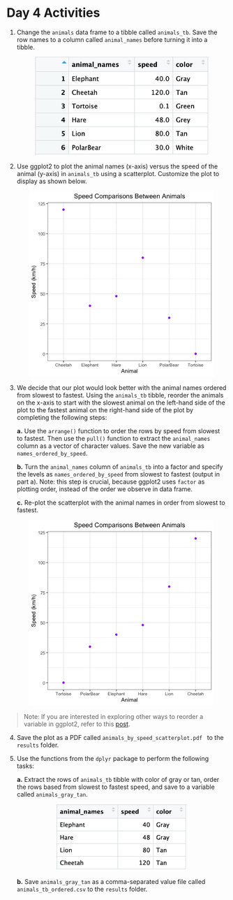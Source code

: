 # Day 4 Activities

1. Change the `animals` data frame to a tibble called `animals_tb`. Save the row names to a column called `animal_names` before turning it into a tibble.

	<p align="center">
  	<img src="../img/animals_tb_unordered.png" width="400"/>
	</p>

2. Use ggplot2 to plot the animal names (x-axis) versus the speed of the animal (y-axis) in `animals_tb` using a scatterplot. Customize the plot to display as shown below.

	<p align="center">
  	<img src="../img/animals_unordered_ggplot2.png" width="425"/>
	</p>

3. We decide that our plot would look better with the animal names ordered from slowest to fastest. Using the `animals_tb` tibble, reorder the animals on the x-axis to start with the slowest animal on the left-hand side of the plot to the fastest animal on the right-hand side of the plot by completing the following steps:

	**a.** Use the `arrange()` function to order the rows by speed from slowest to fastest. Then use the `pull()` function to extract the `animal_names` column as a vector of character values. Save the new variable as `names_ordered_by_speed`.

	**b.** Turn the `animal_names` column of `animals_tb` into a factor and specify the levels as `names_ordered_by_speed` from slowest to fastest (output in part a). Note: this step is crucial, because ggplot2 uses `factor` as plotting order, instead of the order we observe in data frame.
	
	**c.** Re-plot the scatterplot with the animal names in order from slowest to fastest.
	
	<p align="center">
  	<img src="../img/animals_ordered_ggplot2.png" width="425"/>
	</p>
	
> Note: If you are interested in exploring other ways to reorder a variable in ggplot2, refer to this [post](https://www.r-graph-gallery.com/267-reorder-a-variable-in-ggplot2.html).
	
4. Save the plot as a PDF called `animals_by_speed_scatterplot.pdf ` to the `results` folder.

5. Use the functions from the `dplyr` package to perform the following tasks:

	**a.** Extract the rows of `animals_tb` tibble with color of gray or tan, order the rows based from slowest to fastest speed, and save to a variable called `animals_gray_tan`.
	
	<p align="center">
  	<img src="../img/animals_tb_ordered.png" width="300"/>
	</p>	
	
	**b.** Save `animals_gray_tan` as a comma-separated value file called `animals_tb_ordered.csv` to the `results` folder.	
